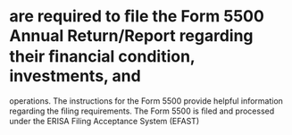 # are required to ﬁle the Form 5500 Annual Return/Report regarding their ﬁnancial condition, investments, and

operations. The instructions for the Form 5500 provide helpful information regarding the ﬁling requirements. The Form 5500 is ﬁled and processed under the ERISA Filing Acceptance System (EFAST)